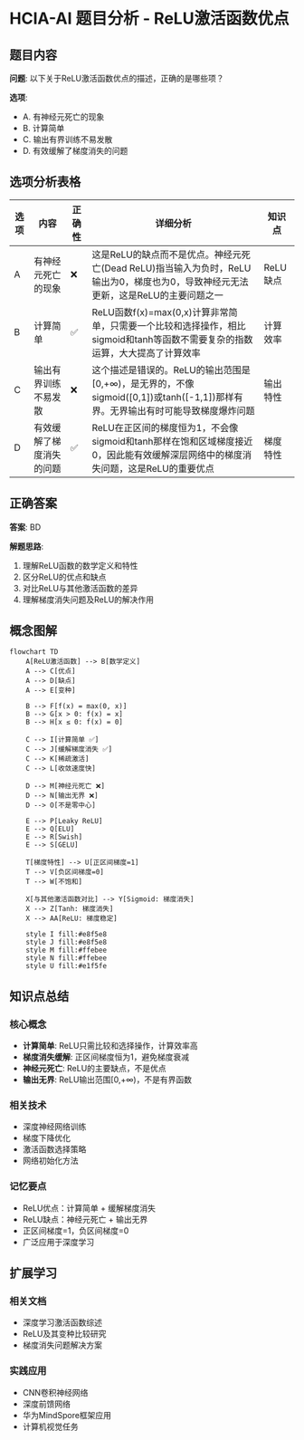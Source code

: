 # HCIA-AI 题目分析 - ReLU激活函数优点

## 题目内容

**问题**: 以下关于ReLU激活函数优点的描述，正确的是哪些项？

**选项**:
- A. 有神经元死亡的现象
- B. 计算简单
- C. 输出有界训练不易发散
- D. 有效缓解了梯度消失的问题

## 选项分析表格

| 选项 | 内容 | 正确性 | 详细分析 | 知识点 |
|------|------|--------|----------|--------|
| A | 有神经元死亡的现象 | ❌ | 这是ReLU的缺点而不是优点。神经元死亡(Dead ReLU)指当输入为负时，ReLU输出为0，梯度也为0，导致神经元无法更新，这是ReLU的主要问题之一 | ReLU缺点 |
| B | 计算简单 | ✅ | ReLU函数f(x)=max(0,x)计算非常简单，只需要一个比较和选择操作，相比sigmoid和tanh等函数不需要复杂的指数运算，大大提高了计算效率 | 计算效率 |
| C | 输出有界训练不易发散 | ❌ | 这个描述是错误的。ReLU的输出范围是[0,+∞)，是无界的，不像sigmoid([0,1])或tanh([-1,1])那样有界。无界输出有时可能导致梯度爆炸问题 | 输出特性 |
| D | 有效缓解了梯度消失的问题 | ✅ | ReLU在正区间的梯度恒为1，不会像sigmoid和tanh那样在饱和区域梯度接近0，因此能有效缓解深层网络中的梯度消失问题，这是ReLU的重要优点 | 梯度特性 |

## 正确答案
**答案**: BD

**解题思路**: 
1. 理解ReLU函数的数学定义和特性
2. 区分ReLU的优点和缺点
3. 对比ReLU与其他激活函数的差异
4. 理解梯度消失问题及ReLU的解决作用

## 概念图解

```mermaid
flowchart TD
    A[ReLU激活函数] --> B[数学定义]
    A --> C[优点]
    A --> D[缺点]
    A --> E[变种]
    
    B --> F[f(x) = max(0, x)]
    B --> G[x > 0: f(x) = x]
    B --> H[x ≤ 0: f(x) = 0]
    
    C --> I[计算简单 ✅]
    C --> J[缓解梯度消失 ✅]
    C --> K[稀疏激活]
    C --> L[收敛速度快]
    
    D --> M[神经元死亡 ❌]
    D --> N[输出无界 ❌]
    D --> O[不是零中心]
    
    E --> P[Leaky ReLU]
    E --> Q[ELU]
    E --> R[Swish]
    E --> S[GELU]
    
    T[梯度特性] --> U[正区间梯度=1]
    T --> V[负区间梯度=0]
    T --> W[不饱和]
    
    X[与其他激活函数对比] --> Y[Sigmoid: 梯度消失]
    X --> Z[Tanh: 梯度消失]
    X --> AA[ReLU: 梯度稳定]
    
    style I fill:#e8f5e8
    style J fill:#e8f5e8
    style M fill:#ffebee
    style N fill:#ffebee
    style U fill:#e1f5fe
```

## 知识点总结

### 核心概念
- **计算简单**: ReLU只需比较和选择操作，计算效率高
- **梯度消失缓解**: 正区间梯度恒为1，避免梯度衰减
- **神经元死亡**: ReLU的主要缺点，不是优点
- **输出无界**: ReLU输出范围[0,+∞)，不是有界函数

### 相关技术
- 深度神经网络训练
- 梯度下降优化
- 激活函数选择策略
- 网络初始化方法

### 记忆要点
- ReLU优点：计算简单 + 缓解梯度消失
- ReLU缺点：神经元死亡 + 输出无界
- 正区间梯度=1，负区间梯度=0
- 广泛应用于深度学习

## 扩展学习

### 相关文档
- 深度学习激活函数综述
- ReLU及其变种比较研究
- 梯度消失问题解决方案

### 实践应用
- CNN卷积神经网络
- 深度前馈网络
- 华为MindSpore框架应用
- 计算机视觉任务